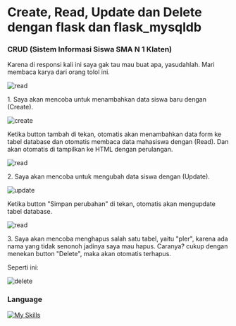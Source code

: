 <h1>Create, Read, Update dan Delete dengan flask dan flask_mysqldb</h1>

<h3>CRUD (Sistem Informasi Siswa SMA N 1 Klaten)</h3>

<p>Karena di responsi kali ini saya gak tau mau buat apa, yasudahlah. Mari membaca karya dari orang tolol ini.</p>

![read](https://github.com/yogawanadityapratama/responsi-pemrograman-web/assets/123430193/104ff489-794f-4d24-b1c5-2375106d2f36)

<p>1. Saya akan mencoba untuk menambahkan data siswa baru dengan (Create).</p>

![create](https://github.com/yogawanadityapratama/responsi-pemrograman-web/assets/123430193/c8f43860-e211-4daa-9779-65a4a9edf386)

<p>Ketika button tambah di tekan, otomatis akan menambahkan data form ke tabel database dan otomatis membaca data mahasiswa dengan (Read). Dan akan otomatis di tampilkan ke HTML dengan perulangan.</p>

![read](https://github.com/yogawanadityapratama/responsi-pemrograman-web/assets/123430193/104ff489-794f-4d24-b1c5-2375106d2f36)

<p>2. Saya akan mencoba untuk mengubah data siswa dengan (Update).</p>

![update](https://github.com/yogawanadityapratama/responsi-pemrograman-web/assets/123430193/12894893-3b71-45fa-a488-828139ed4b69)

<p>Ketika button "Simpan perubahan" di tekan, otomatis akan mengupdate tabel database.</p>

![read](https://github.com/yogawanadityapratama/responsi-pemrograman-web/assets/123430193/5b8e643d-b874-4d43-a336-d7e03a2a1d93)

<p>3. Saya akan mencoba menghapus salah satu tabel, yaitu "pler", karena ada nama yang tidak senonoh jadinya saya mau hapus. Caranya? cukup dengan menekan button "Delete", maka akan otomatis terhapus.</p>
<p>Seperti ini:</p>

![delete](https://github.com/yogawanadityapratama/responsi-pemrograman-web/assets/123430193/dbec6f87-67a0-4c37-b657-7038f8f1b65a)

<h3>Language</h3>

[![My Skills](https://skillicons.dev/icons?i=pytho,html,css,bootstrap)](https://skillicons.dev)

